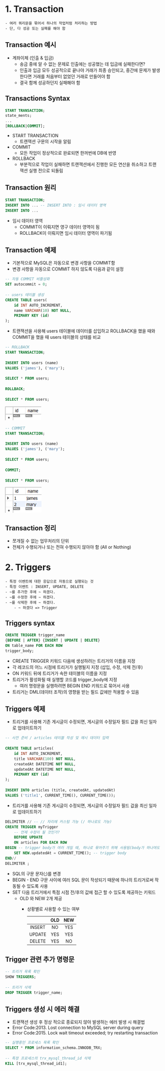 # 1. Transaction
    - 여러 쿼리문을 묶어서 하나의 작업처럼 처리하는 방법
    - 단, 다 성공 또는 실패를 해야 함

## Transaction 예시
- 계좌이체 (인출 & 입금)
    - 송금 중에 알 수 없는 문제로 인출에는 성공했는 데 입금에 실패한다면?
    - 인출과 입금 모두 성공적으로 끝나야 거래가 최종 승인되고, 중간에 문제가 발생한다면 거래를 처음부터 없었던 거래로 만들어야 함
    - 결국 함께 성공하던지 실패해야 함

## Transactions Syntax
```sql
START TRANSACTION;
state_ments;
...
[ROLLBACK|COMMIT];
```
- START TRANSACTION
    - 트랜잭션 구문의 시작을 알림
- COMMIT
    - 모든 작업이 정상적으로 완료되면 한꺼번에 DB에 반영
- ROLLBACK
    - 부분적으로 작업이 실패하면 트랜잭션에서 진행한 모든 연산을 취소하고 트랜잭션 실행 전으로 되돌림

## Transaction 원리
```sql
START TRANSACTION;
INSERT INTO ... -- INSERT INTO : 임시 데이터 영역
INSERT INTO ...
```
- 임시 데이터 영역
    - COMMIT이 이뤄지면 영구 데이터 영역이 됨
    - ROLLBACK이 이뤄지면 임시 데이터 영역이 파기됨

## Transaction 예제
- 기본적으로 MySQL은 자동으로 변경 사항을 COMMIT함
- 변경 사항을 자동으로 COMMIT 하지 않도록 다음과 같이 설정
```sql
-- 자동 COMMIT 비활성화
SET autocommit = 0;

-- users 테이블 생성
CREATE TABLE users(
    id INT AUTO_INCREMENT,
    name VARCHAR(10) NOT NULL,
    PRIMARY KEY (id)
);
```
- 트랜잭션을 사용해 users 테이블에 데이터를 삽입하고 ROLLBACK을 했을 때와 COMMIT을 했을 때 users 테이블의 상태를 비교
```sql
-- ROLLBACK
START TRANSACTION;

INSERT INTO users (name)
VALUES ('james'), ('mary');

SELECT * FROM users;

ROLLBACK;

SELECT * FROM users;
```
![](./image/ROLLBACK.png)

```sql
-- COMMIT
START TRANSACTION;

INSERT INTO users (name)
VALUES ('james'), ('mary');

SELECT * FROM users;

COMMIT;

SELECT * FROM users;
```
![](./image/COMMIT.png)

## Transaction 정리
- 쪼개질 수 없는 업무처리의 단위
- 전체가 수행되거나 또는 전혀 수행되지 않아야 함 (All or Nothing)

# 2. Triggers
    - 특정 이벤트에 대한 응답으로 자동으로 실행되는 것
    - 특정 이벤트 : INSERT, UPDATE, DELETE
    - ~를 추가한 후에 ~ 하겠다.
    - ~를 수정한 후에 ~ 하겠다.
    - ~를 삭제한 후에 ~ 하겠다.
        - ~ 하겠다 => Trigger

## Triggers syntax
```sql
CREATE TRIGGER trigger_name
{BEFORE | AFTER} {INSERT | UPDATE | DELETE}
ON table_name FOR EACH ROW
trigger_body;
```
- CREATE TRIGGER 키워드 다음에 생성하려는 트리거의 이름을 지정
- 각 레코드의 어느 시점에 트리거가 실행될지 지정 (삽입, 수정, 삭제 전/후)
- ON 키워드 뒤에 트리거가 속한 테이블의 이름을 지정
- 트리거가 활성화될 때 실행할 코드를 trigger_body에 지정
    - 여러 명령문을 실행하려면 BEGIN END 키워드로 묶어서 사용
- 트리거는 DML(데이터 조작)의 영향을 받는 필드 값에만 적용할 수 있음

## Triggers 예제
- 트리거를 사용해 기존 게시글이 수정되면, 게시글의 수정일자 필드 값을 최신 일자로 업데이트하기
```sql
-- 사전 준비 / articles 테이블 작성 및 예시 데이터 입력

CREATE TABLE articles(
	id INT AUTO_INCREMENT,
    title VARCHAR(100) NOT NULL,
    createdAt DATETIME NOT NULL,
    updatedAt DATETIME NOT NULL,
    PRIMARY KEY (id)
);

INSERT INTO articles (title, createdAt, updatedAt)
VALUES ('title1', CURRENT_TIME(), CURRENT_TIME());
```

- 트리거를 사용해 기존 게시글이 수정되면, 게시글의 수정일자 필드 겂을 최신 일자로 업데이트하기
```sql
DELIMITER // -- // 자리에 커스텀 가능 (/ 하나로도 가능)
CREATE TRIGGER myTrigger
	-- 언제 수정이 될 것인가?
    BEFORE UPDATE
    ON articles FOR EACH ROW
BEGIN -- trigger body가 여러 개일 때, 하나로 묶어주기 위해 사용됨(body가 하나여도 적어두는게 좋음)
    SET NEW.updatedAt = CURRENT_TIME(); -- trigger body
END//
DELIMITER ;
```
- SQL의 구문 문자(;)를 변경
- BEGIN - END 구문 사이에 여러 SQL 문이 작성되기 때문에 하나의 트리거로써 작동될 수 있도록 사용
- SET 다음 트리거에서 특점 시점 전/후의 값에 접근 할 수 있도록 제공하는 키워드
    - OLD 와 NEW 2개 제공
        - 상황별로 사용할 수 있는 여부

            |  | OLD | NEW |
            |:---:|:---:|:---:|
            | INSERT | NO | YES |
            | UPDATE | YES | YES |
            | DELETE | YES | NO |

## Trigger 관련 추가 명령문
```sql
-- 트리거 목록 확인
SHOW TRIGGERS;

-- 트리거 삭제
DROP TRIGGER trigger_name;
```

## Triggers 생성 시 에러 해결
- 트랜잭션 생성 후 정상 적으로 종료되지 않아 발생하는 에러 발생 시 해결법
- Error Code:2013. Lost connection to MySQL server during query
- Error Code:2015. Lock wait timeout exceeded; try restarting transaction
```sql
-- 실행중인 프로세스 목록 확인
SELECT * FROM information_schema.INNODB_TRX;

-- 특정 프로세스의 trx_mysql_thread_id 삭제
KILL [trx_mysql_thread_id1];
```